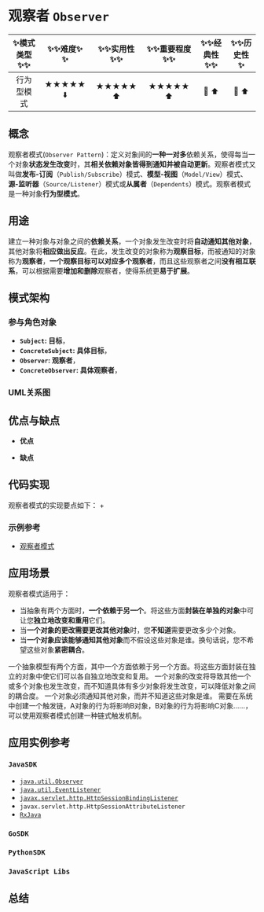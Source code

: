 # 观察者 `Observer`

| :sparkles:模式类型:sparkles::sparkles:|:sparkles::sparkles:难度:sparkles:  :sparkles: | :sparkles::sparkles:实用性:sparkles::sparkles: | :sparkles::sparkles:重要程度:sparkles::sparkles: |  :sparkles::sparkles:经典性:sparkles::sparkles: | :sparkles::sparkles:历史性:sparkles: |
| :----------------------------------------: | :-----------------------------------------------: | :-------------------------------------------------: | :----------------------------------------------------: | :--------------------------------------------------: | :--------------------------------------: |
|                  行为型模式                          |                ★★★★★ :arrow_down:                 |                  ★★★★★ :arrow_up:                   |                    ★★★★★ :arrow_up:                    |              :green_heart:  :arrow_up:               |        :green_heart:  :arrow_up:         |

## 概念
观察者模式(`Observer Pattern`)：定义对象间的**一种一对多**依赖关系，使得每当一个对象**状态发生改变**时，其**相关依赖对象皆得到通知并被自动更新**。观察者模式又叫做**发布-订阅**（`Publish/Subscribe`）模式、**模型-视图**（`Model/View`）模式、**源-监听器**（`Source/Listener`）模式或**从属者**（`Dependents`）模式。观察者模式是一种对象**行为型模式**。

## 用途
建立一种对象与对象之间的**依赖关系**，一个对象发生改变时将**自动通知其他对象**，其他对象将**相应做出反应**。在此，发生改变的对象称为**观察目标**，而被通知的对象称为**观察者**，**一个观察目标可以对应多个观察者**，而且这些观察者之间**没有相互联系**，可以根据需要**增加和删除**观察者，使得系统更**易于扩展**。

## 模式架构



### 参与角色对象
+ **`Subject`: 目标**，
+ **`ConcreteSubject`: 具体目标**，
+ **`Observer`: 观察者**，
+ **`ConcreteObserver`: 具体观察者**，


### UML关系图



## 优点与缺点
+ **优点**

+ **缺点**


## 代码实现
观察者模式的实现要点如下：
+

### 示例参考
+ [观察者模式](./java/io/github/hooj0/observer)

## 应用场景
观察者模式适用于：
+ 当抽象有两个方面时，**一个依赖于另一个**。将这些方面**封装在单独的对象**中可让您**独立地改变和重用**它们。
+ 当**一个对象的更改需要更改其他对象**时，您**不知道**需要更改多少个对象。
+ 当**一个对象应该能够通知其他对象**而不假设这些对象是谁。换句话说，您不希望这些对象**紧密耦合**。

一个抽象模型有两个方面，其中一个方面依赖于另一个方面。将这些方面封装在独立的对象中使它们可以各自独立地改变和复用。
一个对象的改变将导致其他一个或多个对象也发生改变，而不知道具体有多少对象将发生改变，可以降低对象之间的耦合度。
一个对象必须通知其他对象，而并不知道这些对象是谁。
需要在系统中创建一个触发链，A对象的行为将影响B对象，B对象的行为将影响C对象……，可以使用观察者模式创建一种链式触发机制。

## 应用实例参考

### `JavaSDK` 

- [`java.util.Observer`](http://docs.oracle.com/javase/8/docs/api/java/util/Observer.html)
- [`java.util.EventListener`](http://docs.oracle.com/javase/8/docs/api/java/util/EventListener.html)
- [`javax.servlet.http.HttpSessionBindingListener`](http://docs.oracle.com/javaee/7/api/javax/servlet/http/HttpSessionBindingListener.html)
- `javax.servlet.http.HttpSessionAttributeListener`
- [`RxJava`](https://github.com/ReactiveX/RxJava)

### `GoSDK`

### `PythonSDK`

### `JavaScript Libs`


## 总结